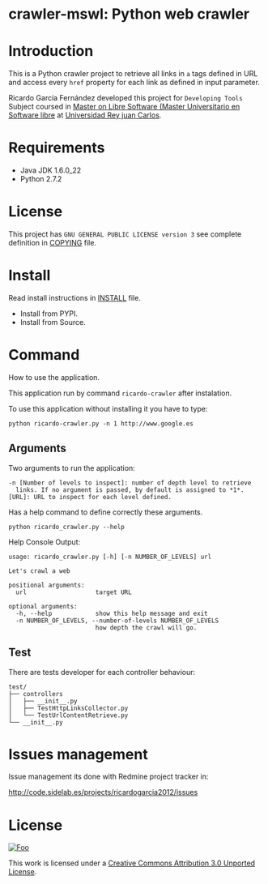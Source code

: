 crawler-mswl: Python web crawler
=================================

Introduction
=============

This is a Python crawler project to retrieve all links in `a` tags defined in URL and access every `href` property for each link as defined in input parameter.

Ricardo García Fernández developed this project for ``Developing Tools`` Subject coursed in [Master on Libre Software (Master Universitario en Software libre](http://master.libresoft.es/) at [Universidad Rey juan Carlos](http://www.urjc.es/).

Requirements
=============

* Java JDK 1.6.0_22
* Python 2.7.2

License
========

This project has ``GNU GENERAL PUBLIC LICENSE version 3`` see complete definition in [COPYING](COPYING) file.

Install
========

Read install instructions in [INSTALL](INSTALL) file.

* Install from PYPI.
* Install from Source.

Command
========

How to use the application.

This application run by command `ricardo-crawler` after instalation.

To use this application without installing it you have to type:

```shell
python ricardo-crawler.py -n 1 http://www.google.es
```

Arguments
----------

Two arguments to run the application:
```shell
-n [Number of levels to inspect]: number of depth level to retrieve 
  links. If no argument is passed, by default is assigned to *1*.
[URL]: URL to inspect for each level defined.
```

Has a help command to define correctly these arguments.
```shell
python ricardo_crawler.py --help
```

Help Console Output:

```shell
usage: ricardo_crawler.py [-h] [-n NUMBER_OF_LEVELS] url

Let's crawl a web

positional arguments:
  url                   target URL

optional arguments:
  -h, --help            show this help message and exit
  -n NUMBER_OF_LEVELS, --number-of-levels NUMBER_OF_LEVELS
                        how depth the crawl will go.
```

Test
-----

There are tests developer for each controller behaviour:

```shell
test/
├── controllers
│   ├── __init__.py
│   ├── TestHttpLinksCollector.py
│   └── TestUrlContentRetrieve.py
└── __init__.py
```

Issues management
==================

Issue management its done with Redmine project tracker in:

  http://code.sidelab.es/projects/ricardogarcia2012/issues

License
========

<a href="http://creativecommons.org/licenses/by/3.0/" rel="Creative Commons Attribution 3.0">![Foo](http://i.creativecommons.org/l/by/3.0/88x31.png)</a>

This work is licensed under a [Creative Commons Attribution 3.0 Unported License](http://creativecommons.org/licenses/by/3.0/).
